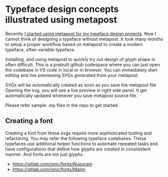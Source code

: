 # Typeface design concepts illustrated using metapost

Recently [I started using metapost for my typeface design projects](https://thottingal.in/blog/2022/10/05/nupuram/). Now I cannot think of designing a typeface without metapost. It took many months to setup a proper workflow based on metapost to create a modern typeface, often variable typeface.

Installing, and using metapost to quickly try out design of glyph shape is often difficult. This is a prebuilt github codespace where you can just open the codebase in VS code in local or in browser. You can immediately start editing and live previewing SVGs generated from your metapost.

SVGs will be automatically created as soon as you save the metapost file. Opening the svg, you will see a live preview in right side panel. It get automatically updated whenever you save metapost source file.

Please refer sample .mp files in the repo to get started.

## Creating a font

Creating a font from these svgs require more sophisticated tooling and refactoring. You may refer the following typeface codebases. These typefaces use additional helper functions to automate repeated tasks and have configurations that define how glyphs are created in consisistent manner. And fonts are not just glyphs.

* https://gitlab.com/smc/fonts/Nupuram
* https://gitlab.com/smc/fonts/Malini

